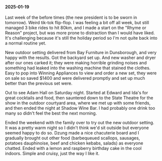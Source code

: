 #### 2025-01-19

Last week of the before times (the new president is to be sworn in tomorrow). Weird tik-tok flip-flop. I was feeling a bit off all week, but still managed 3 bike rides to hit 80km, and I made a start on the "Rhyme or Reason" project, but was more prone to distraction than I would have liked. It's challenging because it's still the holiday period so I'm not quite back into a normal routine yet.

New outdoor setting delivered from Bay Furniture in Dunsborough, and very happy with the results. Got the backyard set up. And new washer and dryer after our ones carked it; they were making horrible grinding noises and something had leaked into the washing machine that stained the clothes. Easy to pop into Winning Appliances to view and order a new set, they were on sale so saved $1400 and were delivered promptly and set up much better than the previous set were.

Out to see Adam Hall on Saturday night. Started at Edward and Ida's for great cocktails and food, then sauntered down to the State Theatre for the show in the outdoor courtyard area, where we met up with some friends, and then ended the night at Shadow Wine Bar. I had probably one drink too many so didn't feel the best the next morning.

Ended the weekend with the family over to try out the new outdoor setting. It was a pretty warm night so I didn't think we'd sit outside but everyone seemed happy to do so. Dzung made a nice chacuterie board and I gradually brought out other food (barbequeued scallops, sausages, potatoes dauphinoise, beef and chicken kebabs, salads) as everyone chatted. Ended with a lemon and raspberry birthday cake in the cool indoors. Simple and cruisy, just the way I like it.